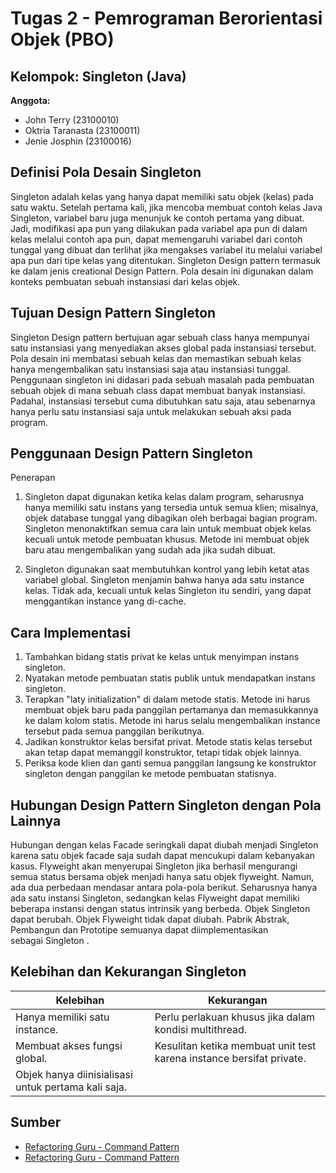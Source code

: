 # Tugas 2 - Pemrograman Berorientasi Objek (PBO)

## Kelompok: Singleton (Java)
**Anggota:**
- John Terry (23100010)
- Oktria Taranasta (23100011)
- Jenie Josphin (23100016)

## Definisi Pola Desain Singleton
Singleton adalah kelas yang hanya dapat memiliki satu objek (kelas) pada satu waktu. Setelah pertama kali, jika mencoba membuat contoh kelas Java Singleton, variabel baru juga menunjuk ke contoh pertama yang dibuat. Jadi, modifikasi apa pun yang dilakukan pada variabel apa pun di dalam kelas melalui contoh apa pun, dapat memengaruhi variabel dari contoh tunggal yang dibuat dan terlihat jika mengakses variabel itu melalui variabel apa pun dari tipe kelas yang ditentukan. Singleton Design pattern termasuk ke dalam jenis creational Design Pattern. Pola desain ini digunakan dalam konteks pembuatan sebuah instansiasi dari kelas objek. 

## Tujuan Design Pattern Singleton
Singleton Design pattern bertujuan agar sebuah class hanya mempunyai satu instansiasi yang menyediakan akses global pada instansiasi tersebut. Pola desain ini membatasi sebuah kelas dan memastikan sebuah kelas hanya mengembalikan satu instansiasi saja atau instansiasi tunggal. Penggunaan singleton ini didasari pada sebuah masalah pada pembuatan sebuah objek di mana sebuah class dapat membuat banyak instansiasi. Padahal, instansiasi tersebut cuma dibutuhkan satu saja, atau sebenarnya hanya perlu satu instansiasi saja untuk melakukan sebuah aksi pada program. 

## Penggunaan Design Pattern Singleton
Penerapan
1. Singleton dapat digunakan ketika kelas dalam program, seharusnya hanya memiliki satu instans yang tersedia untuk semua klien; misalnya, objek database tunggal yang dibagikan oleh berbagai bagian program. Singleton menonaktifkan semua cara lain untuk membuat objek kelas kecuali untuk metode pembuatan khusus. Metode ini membuat objek baru atau mengembalikan yang sudah ada jika sudah dibuat.

2. Singleton digunakan saat  membutuhkan kontrol yang lebih ketat atas variabel global. Singleton menjamin bahwa hanya ada satu instance kelas. Tidak ada, kecuali untuk kelas Singleton itu sendiri, yang dapat menggantikan instance yang di-cache.

## Cara Implementasi 
1. Tambahkan bidang statis privat ke kelas untuk menyimpan instans singleton.
2. Nyatakan metode pembuatan statis publik untuk mendapatkan instans singleton.
3. Terapkan "laty initialization" di dalam metode statis. Metode ini harus membuat objek baru pada panggilan pertamanya dan memasukkannya ke dalam kolom statis. Metode ini harus selalu mengembalikan instance tersebut pada semua panggilan berikutnya.
4. Jadikan konstruktor kelas bersifat privat. Metode statis kelas tersebut akan tetap dapat memanggil konstruktor, tetapi tidak objek lainnya.
5. Periksa kode klien dan ganti semua panggilan langsung ke konstruktor singleton dengan panggilan ke metode pembuatan statisnya.

## Hubungan Design Pattern Singleton dengan Pola Lainnya
Hubungan dengan kelas Facade seringkali dapat diubah menjadi Singleton karena satu objek facade saja sudah dapat mencukupi dalam kebanyakan kasus. Flyweight akan menyerupai Singleton jika berhasil mengurangi semua status bersama objek menjadi hanya satu objek flyweight. Namun, ada dua perbedaan mendasar antara pola-pola berikut. Seharusnya hanya ada satu instansi Singleton, sedangkan kelas Flyweight dapat memiliki beberapa instansi dengan status intrinsik yang berbeda.
Objek Singleton dapat berubah. Objek Flyweight tidak dapat diubah.
Pabrik Abstrak, Pembangun dan Prototipe semuanya dapat diimplementasikan sebagai Singleton .

## Kelebihan dan Kekurangan Singleton
| **Kelebihan** | **Kekurangan** |
|---------------|--------------|
| Hanya memiliki satu instance. | Perlu perlakuan khusus jika dalam kondisi multithread. |
| Membuat akses fungsi global. | Kesulitan ketika membuat unit test karena instance bersifat private. |
| Objek hanya diinisialisasi untuk pertama kali saja. |

## Sumber
- [Refactoring Guru - Command Pattern](https://informatics.uii.ac.id/2023/02/06/berkenalan-dengan-singleton-design-pattern/)
- [Refactoring Guru - Command Pattern](https://www.santekno.com/cara-implementasi-singleton-design-pattern-golang/)
